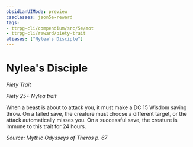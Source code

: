 ```yaml
---
obsidianUIMode: preview
cssclasses: json5e-reward
tags:
- ttrpg-cli/compendium/src/5e/mot
- ttrpg-cli/reward/piety-trait
aliases: ["Nylea's Disciple"]
---
```

# Nylea's Disciple
*Piety Trait*  

*Piety 25+ Nylea trait*

When a beast is about to attack you, it must make a DC 15 Wisdom saving throw. On a failed save, the creature must choose a different target, or the attack automatically misses you. On a successful save, the creature is immune to this trait for 24 hours.

*Source: Mythic Odysseys of Theros p. 67*